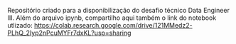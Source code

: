 Repositório criado para a disponibilização do desafio técnico Data Engineer III.
Além do arquivo ipynb, compartilho aqui também o link do notebook utlizado: https://colab.research.google.com/drive/121MMedz2-PLhQ_2Iyp2nPcuMYFr7dxKL?usp=sharing
